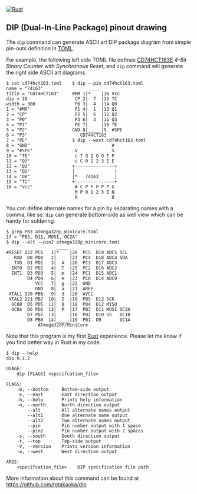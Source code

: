 [![Rust](https://github.com/tgtakaoka/dip/actions/workflows/rust.yml/badge.svg)](https://github.com/tgtakaoka/dip/actions/workflows/rust.yml)

## DIP (Dual-In-Line Package) pinout drawing

The `dip` command can generate ASCII art DIP package diagram from
simple pin-outs definition in
[TOML](https://github.com/toml-lang/toml).

For example, the following left side TOML file defines
[CD74HCT163E](https://www.ti.com/product/CD74HCT163) _4-Bit Binary
Counter with Synchronous Reset_, and `dip` command will generate the
right side ASCII art diagrams.

```
$ cat cd74hct163.toml    $ dip --pin cd74hct163.toml
name = "74163"                 _____
title = "CD74HCT163"     #MR 1|*    |16 Vcc
dip = 16                  CP 2|  7  |15 TC
width = 300               P0 3|  4  |14 Q0
1 = "#MR"                 P1 4|  1  |13 Q1
2 = "CP"                  P2 5|  6  |12 Q2
3 = "P0"                  P3 6|  3  |11 Q3
4 = "P1"                  PE 7|     |10 TE
5 = "P2"                 GND 8|_____|9  #SPE
6 = "P3"                    CD74HCT163
7 = "PE"                 $ dip --west cd74hct163.toml
8 = "GND"                               #
9 = "#SPE"                V             S
10 = "TE"                 c T Q Q Q Q T P
11 = "Q3"                 c C 0 1 2 3 E E
12 = "Q2"                +---------------+
13 = "Q1"                |               |
14 = "Q0"                |*   74163      |
15 = "TC"                +---------------+
16 = "Vcc"                # C P P P P P G
                          M P 0 1 2 3 E N
                          R             D
```

You can define alternate names for a pin by separating names with a
comma, like so. `dip` can generate bottom-side as well view which can
be handy for soldering.

```
$ grep PB3 atmega328p_minicore.toml
17 = "PB3, D11, MOSI, OC2A"
$ dip --alt --pin2 atmega328p_minicore.toml
                   _____
#RESET D22 PC6   1|*    |28  PC5  D19 ADC5 SCL 
   RXD  D0 PD0   2|     |27  PC4  D18 ADC4 SDA 
   TXD  D1 PD1   3|  A  |26  PC3  D17 ADC3     
  INT0  D2 PD2   4|  T  |25  PC2  D16 ADC2     
  INT1  D3 PD3   5|  m  |24  PC1  D15 ADC1     
        D4 PD4   6|  e  |23  PC0  D14 ADC0     
           VCC   7|  g  |22  GND               
           GND   8|  a  |21  AREF              
 XTAL1 D20 PB6   9|  3  |20  AVCC              
 XTAL2 D21 PB7  10|  2  |19  PB5  D13 SCK      
  OC0B  D5 PD5  11|  8  |18  PB4  D12 MISO     
  OC0A  D6 PD6  12|  P  |17  PB3  D11 MOSI OC2A
        D7 PD7  13|     |16  PB2  D10 SS   OC1B
        D8 PB0  14|_____|15  PB1  D9       OC1A
            ATmega328P/MiniCore

```

Note that this program is my first [Rust](https://www.rust-lang.org/)
experience. Please let me know if you find better way in Rust in my
code.

```
$ dip --help
dip 0.1.2

USAGE:
    dip [FLAGS] <specifcation_file>

FLAGS:
    -b, --bottom     Bottom-side output
    -e, --east       East direction output
    -h, --help       Prints help information
    -n, --north      North direction output
        --alt        All alternate names output
        --alt1       One alternate name output
        --alt2       Two alternate names output
        --pin        Pin number output with 1 space
        --pin2       Pin number output with 2 spaces
    -s, --south      South direction output
    -t, --top        Top-side output
    -V, --version    Prints version information
    -w, --west       West direction output

ARGS:
    <specifcation_file>    DIP specification file path
```

More information about this command can be found at
https://github.com/tgtakaoka/dip
